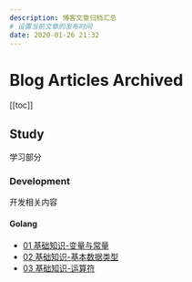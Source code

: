 ```yaml
---
description: 博客文章归档汇总
# 设置当前文章的发布时间
date: 2020-01-26 21:32
---
```


# Blog Articles Archived

[[toc]]

## Study

学习部分

### Development

开发相关内容

#### Golang

- [01 基础知识-变量与常量](/_posts/study/development/golang/01_var_and_const.md)
- [02 基础知识-基本数据类型](/_posts/study/development/golang/02_data_type.md)
- [03 基础知识-运算符](/_posts/study/development/golang/03_operators.md)

